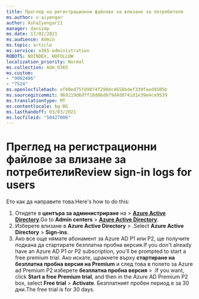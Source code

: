 ```yaml
---
title: Преглед на регистрационни файлове за влизане за потребители
ms.author: v-aiyengar
author: AshaIyengar21
manager: dansimp
ms.date: 17/02/2021
ms.audience: Admin
ms.topic: article
ms.service: o365-administration
ROBOTS: NOINDEX, NOFOLLOW
localization_priority: Normal
ms.collection: Adm_O365
ms.custom:
- "9002486"
- "7524"
ms.openlocfilehash: ef80ed75fd9074f290dc4658bdef339faed9505b
ms.sourcegitcommit: 969219d6dff18d86d679d4d8741d1e39e4ce9539
ms.translationtype: MT
ms.contentlocale: bg-BG
ms.lasthandoff: 03/03/2021
ms.locfileid: "50427006"
---
```

# <a name="review-sign-in-logs-for-users"></a><span data-ttu-id="16e83-102">Преглед на регистрационни файлове за влизане за потребители</span><span class="sxs-lookup"><span data-stu-id="16e83-102">Review sign-in logs for users</span></span>

<span data-ttu-id="16e83-103">Ето как да направите това:</span><span class="sxs-lookup"><span data-stu-id="16e83-103">Here's how to do this:</span></span>

1. <span data-ttu-id="16e83-104">Отидете в **центъра за администриране** на  >  **[Azure Active Directory](https://go.microsoft.com/fwlink/p/?linkid=2067268)**.</span><span class="sxs-lookup"><span data-stu-id="16e83-104">Go to **Admin centers** > **[Azure Active Directory](https://go.microsoft.com/fwlink/p/?linkid=2067268)**.</span></span>
1. <span data-ttu-id="16e83-105">Изберете влизане в **Azure Active Directory**  >  .</span><span class="sxs-lookup"><span data-stu-id="16e83-105">Select **Azure Active Directory** > **Sign-ins**.</span></span>
1. <span data-ttu-id="16e83-106">Ако все още нямате абонамент за Azure AD P1 или P2, ще получите подкана да стартирате безплатна пробна версия.</span><span class="sxs-lookup"><span data-stu-id="16e83-106">If you don't already have an Azure AD P1 or P2 subscription, you'll be prompted to start a free premium trial.</span></span> <span data-ttu-id="16e83-107">Ако искате, щракнете върху **стартиране на безплатна пробна версия на Premium** и след това в полето за Azure ad Premium P2 изберете **безплатна пробна версия**  >  .</span><span class="sxs-lookup"><span data-stu-id="16e83-107">If you want, click **Start a free Premium trial**, and then in the Azure AD Premium P2 box, select **Free trial** > **Activate**.</span></span> <span data-ttu-id="16e83-108">Безплатният пробен период е за 30 дни.</span><span class="sxs-lookup"><span data-stu-id="16e83-108">The free trial is for 30 days.</span></span>